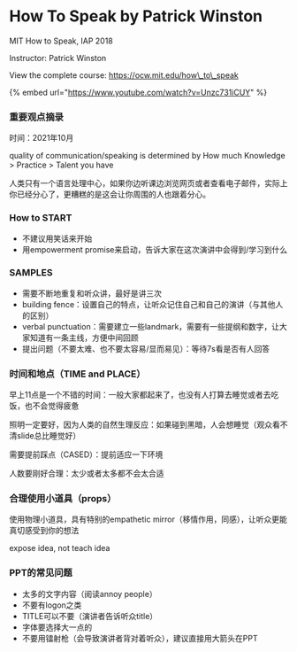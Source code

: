 # How To Speak by Patrick Winston

MIT How to Speak, IAP 2018&#x20;

Instructor: Patrick Winston&#x20;

View the complete course: https://ocw.mit.edu/how\_to\_speak

{% embed url="https://www.youtube.com/watch?v=Unzc731iCUY" %}

### 重要观点摘录

时间：2021年10月

quality of communication/speaking is determined by How much Knowledge > Practice > Talent you have

人类只有一个语言处理中心，如果你边听课边浏览网页或者查看电子邮件，实际上你已经分心了，更糟糕的是这会让你周围的人也跟着分心。

### How to START

* 不建议用笑话来开始
* 用empowerment promise来启动，告诉大家在这次演讲中会得到/学习到什么

### SAMPLES

* 需要不断地重复和听众讲，最好是讲三次
* building fence：设置自己的特点，让听众记住自己和自己的演讲（与其他人的区别）
* verbal punctuation：需要建立一些landmark，需要有一些提纲和数字，让大家知道有一条主线，方便中间回顾
* 提出问题（不要太难、也不要太容易/显而易见）：等待7s看是否有人回答

### 时间和地点（TIME and PLACE）

早上11点是一个不错的时间：一般大家都起来了，也没有人打算去睡觉或者去吃饭，也不会觉得疲惫

照明一定要好，因为人类的自然生理反应：如果碰到黑暗，人会想睡觉（观众看不清slide总比睡觉好）

需要提前踩点（CASED）：提前适应一下环境

人数要刚好合理：太少或者太多都不会太合适

### 合理使用小道具（props）

使用物理小道具，具有特别的empathetic mirror（移情作用，同感），让听众更能真切感受到你的想法

expose idea, not teach idea

### PPT的常见问题

* 太多的文字内容（阅读annoy people）
* 不要有logon之类
* TITLE可以不要（演讲者告诉听众title）
* 字体要选择大一点的
* 不要用镭射枪（会导致演讲者背对着听众），建议直接用大箭头在PPT



















